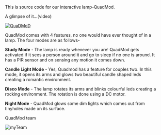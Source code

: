 This is source code for our interactive lamp-QuadMod.

A glimpse of it...(video)

[![QuaDMoD](https://img.youtube.com/vi/_M4J-OFZU7Q/0.jpg)](https://www.youtube.com/watch?v=_M4J-OFZU7Q)

QuadMod comes with 4 features, no one would have ever thought of in a lamp. The four modes are as follows-

**Study Mode** - The lamp is ready whenever you are! QuadMod gets activated if it sees a person around it and go to sleep if
no one is around. It has a PIR sensor and on sensing any motion it comes down.

**Candle Light Mode** - Yes, Quadmod has a feature for couples two. In this mode, it opens its arms and glows two beautiful candle 
shaped leds creating a romantic environment.

**Disco Mode** - The lamp rotates its arms and blinks colourful leds creating a rocking environment. The rotation is done using a 
DC motor.

**Night Mode** - QuadMod glows some dim lights which comes out from tinyholes made on its surface.

QuadMod team

![myTeam](https://github.com/Mohit17067/QuaDMoD/blob/master/Meta/IMG-20180209-WA0000.jpg)
